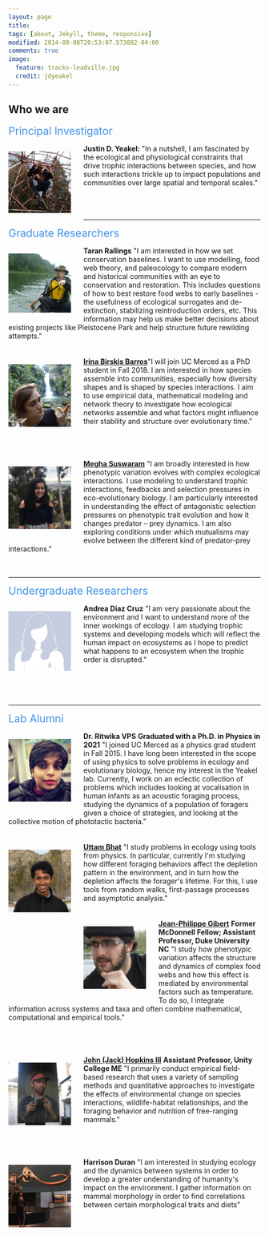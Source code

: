 ```yaml
---
layout: page
title:
tags: [about, Jekyll, theme, responsive]
modified: 2014-08-08T20:53:07.573882-04:00
comments: true
image:
  feature: tracks-leadville.jpg
  credit: jdyeakel
---
```




<!---
Our group is generally interested in the physical and biological constraints that shape trophic interactions, and how changes in these interactions impact community dynamics over both ecological and evolutionary time. 
We employ both theoretical as well as empirical approaches to address many different aspects of problems that fall within this central focus, including but not limited to:   

* Nonlinear dynamics   
* Stochastic processes   
* Dynamic programming   
* Stable isotopes   
* Historical records
* Paleontological data   



I generally use network-theoretic approaches – combined with empirical measures of interactions e.g. stable isotopic data – to try to understand how species interactions trickle up to impact the structure and functioning of ecological communities. My long-term interests fall into 3 core themes:

* the proximate drivers and ultimate effects of species interactions
* the effects of large-scale (spatial and temporal) factors on community assembly and dis-assembly
* the interplay between landscape structure and population/community dynamics
-->


## Who we are

<span style="text-align=left;font-size:1.5em;color:#4292E5;">Principal Investigator</span>   
<div>
<p style="float: left;padding-right:25px"><img src="/images/justin-web.jpg" width="125"></p>    
<b>Justin D. Yeakel:</b> "In a nutshell, I am fascinated by the ecological and physiological constraints that drive trophic interactions between species, and how such interactions trickle up to impact populations and communities over large spatial and temporal scales." <BR> <BR> <BR>
</div>       

<BR CLEAR="...">   

<!-- --- 

<span style="text-align=left;font-size:1.5em;color:#4292E5;">Postdoctoral Researchers</span>   

<BR CLEAR="..."> -->

---

<span style="text-align=left;font-size:1.5em;color:#4292E5;">Graduate Researchers</span> 
<div>
<p style="float: left;padding-right:25px"><img src="/images/Taran-web.jpg" width="125"></p>
<b>Taran Rallings</b> "I am interested in how we set conservation baselines. I want to use modelling, food web theory, and paleocology to compare modern and historical communities with an eye to  conservation and restoration. This includes questions of how to best restore food webs to early baselines - the usefulness of ecological surrogates and de-extinction, stabilizing reintroduction orders, etc. This information may help us make better decisions about existing projects like Pleistocene Park and help structure future rewilding attempts."  <BR> <BR>     
</div>     

<BR CLEAR="...">   

<div>
<p style="float: left;padding-right:25px"><img src="/images/Irina-web.jpg" width="125"></p>
 <b><a href="https://birskisbarros.weebly.com/" target="_blank">Irina Birskis Barros</a></b>"I will join UC Merced as a PhD student in Fall 2018. I am interested in how species assemble into communities, especially how diversity shapes and is shaped by species interactions. I aim to use empirical data, mathematical modeling and network theory to investigate how ecological networks assemble and what factors might influence their stability and structure over evolutionary time."  <BR> <BR> <BR> <BR>     
</div>     

<BR CLEAR="...">

<div>
<p style="float: left;padding-right:25px"><img src="/images/Megha-web.jpg" width="125"></p>
<b><a href="http://www.meghasuswaram.com" target="_blank">Megha Suswaram</a></b> "I am broadly interested in how phenotypic variation evolves with complex ecological interactions. I use modeling to understand trophic interactions, feedbacks and selection pressures in eco-evolutionary biology.  I am particularly interested in understanding the effect of antagonistic selection pressures on phenotypic trait evolution and how it changes predator – prey dynamics. I am also exploring conditions under which mutualisms may evolve between the different kind of predator-prey interactions."  <BR> <BR>     
</div>     

<BR CLEAR="...">

---    

<span style="text-align=left;font-size:1.5em;color:#4292E5;">Undergraduate Researchers</span> 
<div>
<p style="float: left;padding-right:25px"><img src="/images/person.jpg" width="125"></p>
<b>Andrea Diaz Cruz</b> "I am very passionate about the environment and I want to understand more of the inner workings of ecology. I am studying trophic systems and developing models which will reflect the human impact on ecosystems as I hope to predict what happens to an ecosystem when the trophic order is disrupted."  <BR> <BR> <BR> <BR>     
</div>     

<BR CLEAR="...">

---

<span style="text-align=left;font-size:1.5em;color:#4292E5;">Lab Alumni</span>
<div>
<p style="float: left;padding-right:25px"><img src="/images/Ritwika-web2.jpg" width="125"></p>
<b>Dr. Ritwika VPS</b> <b>Graduated with a Ph.D. in Physics in 2021</b> "I joined UC Merced as a physics grad student in Fall 2015. I have long been interested in the scope of using physics to solve problems in ecology and evolutionary biology, hence my interest in the Yeakel lab. Currently, I work on an eclectic collection of problems which includes looking at vocalisation in human infants as an acoustic foraging process, studying the dynamics of a population of foragers given a choice of strategies, and looking at the collective motion of phototactic bacteria."  <BR> <BR>     
</div>     

<BR CLEAR="...">


<div>
<p style="float: left;padding-right:25px"><img src="/images/Uttam-web.jpg" width="125"></p> <b><a href="https://scholar.google.com/citations?user=8AVQ7NgAAAAJ&hl=en" target="_blank">Uttam Bhat</a></b>  "I study problems in ecology using tools from physics. In particular, currently I'm studying how different foraging behaviors affect the depletion pattern in the environment, and in turn how the depletion affects the forager's lifetime. For this, I use tools from random walks, first-passage processes and asymptotic analysis."  <BR> <BR>     
</div>     

<BR CLEAR="...">

<div>
<p style="float: left;padding-right:25px"><img src="/images/JP-web.jpg" width="125"></p> <b><a href="http://jeanpgibert.weebly.com" target="_blank">Jean-Philippe Gibert</a></b> <b>Former McDonnell Fellow; Assistant Professor, Duke University NC</b> "I study how phenotypic variation affects the structure and dynamics of complex food webs and how this effect is mediated by environmental factors such as temperature. To do so, I integrate information across systems and taxa and often combine mathematical, computational and empirical tools." <BR> <BR> <BR> <BR> 
</div>      

<BR CLEAR="...">

<div>
<p style="float: left;padding-right:25px"><img src="/images/Jack-web.jpg" width="125"></p> <b><a href="http://jackhopkinswildlife.com" target="_blank">John (Jack) Hopkins III</a></b> <b>Assistant Professor, Unity College ME</b> "I primarily conduct empirical field-based research that uses a variety of sampling methods and quantitative approaches to investigate the effects of environmental change on species interactions, wildlife-habitat relationships, and the foraging behavior and nutrition of free-ranging mammals." <BR> <BR> <BR> <BR>
</div>      

<BR CLEAR="...">

<div>
<p style="float: left;padding-right:25px"><img src="/images/Harrison-web.jpg" width="125"></p>
<b>Harrison Duran</b> "I am interested in studying ecology and the dynamics between systems in order to develop a greater  understanding of  humanity's impact on the environment. I gather information on mammal morphology in order to find correlations between certain morphological traits and diets"  <BR> <BR>     
</div>     





         

<!---
###Background

I graduated in 2004 from Kent State University in Ohio (my home state) with a degree in Biological Anthropology, a minor in biology, and specializing in outdoor education (I spent two years working at LongAcre Expeditions, and am a graduate of the NOLS Alaska summer course).
After reading Chaos by James Glieck in 2003, and his beautiful descriptions of the Santa Cruz campus, I sent a random email to [Paul Koch](http://www.es.ucsc.edu/~pkoch/), a professor at UCSC specializing in using stable isotopes to study modern and paleo ecosystems.
He ended up offering me a job in the mass spec facility at UCSC, where I worked for two years before becoming a graduate student in the Ecology and Evolutionary Biology Department.   
<br>
While at UCSC, I began working with [Nate Dominy](https://biology.dartmouth.edu/people/nathaniel-j-dominy) in the Anthropology Department and ended up spending 3 field seasons all over sub-Saharan Africa studying mole rats, forest canopies, and fur seals, among other things.
During the latter half of my Ph.D., I began working with [Marc Mangel](http://users.soe.ucsc.edu/~msmangel/) using quantitative approaches to study dietary behaviors and the compensatory dynamics of fish recruitment, finishing my degree in 2012.     
<br>
From 2012-2014, I was a postdoctoral fellow at Simon Fraser University working with Jon Moore on the metapopulation dynamics of aquatic species - specifically those constrained to river watersheds.
I had a great time learning about the insane life-history of salmon, and got to spend a lot of time with people who know those systems inside and out, including [Jon](http://moorelab.wix.com/moorelab), [Mike Beakes](http://scholar.google.ca/citations?user=vB5kMZoAAAAJ&hl=en), [Corey Phillis](http://coreyphillis.github.io), and [Sean Anderson](http://seananderson.ca). 
Not being a specialist in any one system, it was a humbling and exciting experience!   
<br>
As of June, 2014 I began as an Omidyar Postdoctoral Fellow at the Santa Fe Institute in Santa Fe, New Mexico. SFI has no boundaries between disciplines, and I feel lucky to work alongside so many excellent people spanning so many subject areas.
Check out the rest of my website for info on research interests and news of recent work! Thanks for visiting,  
&nbsp;&nbsp;&nbsp;&nbsp;*-JD Yeakel, October 2014*
-->
<!---
My wife Charlene Chow is an artist. [Check out her website here!](http://charleneeliz.wordpress.com)
-->

